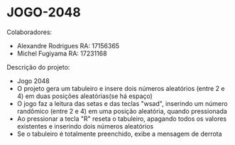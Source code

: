 # JOGO-2048

Colaboradores:
- Alexandre Rodrigues RA: 17156365
- Michel Fugiyama RA: 17231168

Descrição do projeto:
  - Jogo 2048
  - O projeto gera um tabuleiro e insere dois números aleatórios (entre 2 e 4) em duas posições aleatórias(se há espaço)
  - O jogo faz a leitura das setas e das teclas "wsad", inserindo um número randômico (entre 2 e 4) em uma posição aleatória, quando pressionada
  - Ao pressionar a tecla "R" reseta o tabuleiro, apagando todos os valores existentes e inserindo dois números aleatórios
  - Se o tabuleiro é totalmente preenchido, exibe a mensagem de derrota
